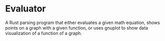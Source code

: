 # Evaluator
A Rust parsing program that either evaluates a given math equation, shows points on a graph with a given function, or uses gnuplot to show data visualization of a function of a graph.
